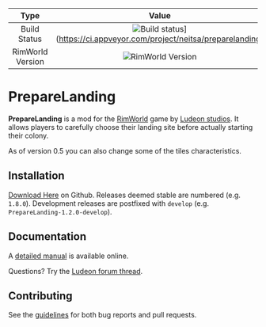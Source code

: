 | Type  | Value |
| :---: | :---: |
| Build Status  | ![Build status](https://ci.appveyor.com/api/projects/status/0t0v36hpor8l68l5?svg=true)](https://ci.appveyor.com/project/neitsa/preparelanding) |
| RimWorld Version | ![RimWorld Version](https://img.shields.io/badge/RimWorld-A17b-brightgreen.svg) |

PrepareLanding
==============

**PrepareLanding** is a mod for the [RimWorld](https://rimworldgame.com/) game by [Ludeon studios](https://ludeon.com/blog/). It allows players to carefully choose their landing site before actually starting their colony.

As of version 0.5 you can also change some of the tiles characteristics.

Installation
------------

[Download Here](https://github.com/neitsa/PrepareLanding/releases/latest) on Github.
Releases deemed stable are numbered (e.g. `1.8.0`).
Development releases are postfixed with `develop` (e.g. `PrepareLanding-1.2.0-develop`).

Documentation
-------------

A [detailed manual](https://neitsa.github.io/games/rimworld/preparelanding/) is available online.

Questions? Try the [Ludeon forum thread](https://ludeon.com/forums/index.php?topic=34592.0).

Contributing
------------

See the [guidelines](CONTRIBUTING.md) for both bug reports and pull requests.